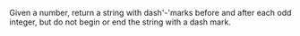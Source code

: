Given a number, return a string with dash'-'marks before and after each odd integer, but do not begin or end the string with a dash mark.